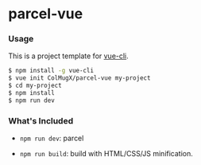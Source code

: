# parcel-vue

### Usage

This is a project template for [vue-cli](https://github.com/vuejs/vue-cli).

``` bash
$ npm install -g vue-cli
$ vue init ColMugX/parcel-vue my-project
$ cd my-project
$ npm install
$ npm run dev
```

### What's Included

- `npm run dev`: parcel

- `npm run build`: build with HTML/CSS/JS minification.
